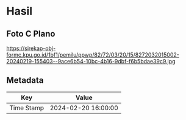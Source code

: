 # Hasil

## Foto C Plano

https://sirekap-obj-formc.kpu.go.id/1bf1/pemilu/ppwp/82/72/03/20/15/8272032015002-20240219-155403--9ace6b54-10bc-4b16-9dbf-f6b5bdae39c9.jpg


## Metadata

| Key        | Value               |
| ---------- | ------------------- |
| Time Stamp | 2024-02-20 16:00:00 |



